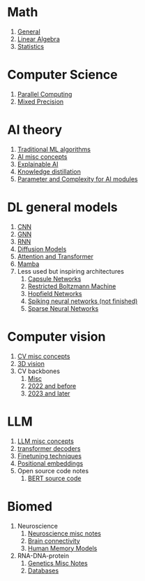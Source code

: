 # Math
1. [General](https://zhuanlan.zhihu.com/p/1913327850058154764)
2. [Linear Algebra](https://zhuanlan.zhihu.com/p/1913328312719242727)
3. [Statistics](https://zhuanlan.zhihu.com/p/1913328613161428501)

# Computer Science
1. [Parallel Computing](https://zhuanlan.zhihu.com/p/1933070157338640995)
1. [Mixed Precision](https://zhuanlan.zhihu.com/p/1933088903058941346)

# AI theory
1. [Traditional ML algorithms](https://zhuanlan.zhihu.com/p/1916440259421533499)
1. [AI misc concepts](https://zhuanlan.zhihu.com/p/1913322427523527491)
1. [Explainable AI](https://zhuanlan.zhihu.com/p/1941219884651517087)
1. [Knowledge distillation](https://zhuanlan.zhihu.com/p/1925976818923598593)
1. [Parameter and Complexity for AI modules](https://zhuanlan.zhihu.com/p/1951426723196437031)

# DL general models
1. [CNN](https://zhuanlan.zhihu.com/p/1913325083327459352)
1. [GNN](https://zhuanlan.zhihu.com/p/1913260843107321204)
1. [RNN](https://zhuanlan.zhihu.com/p/1926728535822799318)
1. [Diffusion Models](https://zhuanlan.zhihu.com/p/1913226131466872447)
1. [Attention and Transformer](https://zhuanlan.zhihu.com/p/1949037392515269210)
1. [Mamba](https://zhuanlan.zhihu.com/p/1952853303798003531)
1. Less used but inspiring architectures
   1. [Capsule Networks](https://zhuanlan.zhihu.com/p/1925582765358819315)
   1. [Restricted Boltzmann Machine](https://zhuanlan.zhihu.com/p/1926951884440204915)
   1. [Hopfield Networks](https://zhuanlan.zhihu.com/p/1930698783487943805)
   1. [Spiking neural networks (not finished)]()
   1. [Sparse Neural Networks](https://zhuanlan.zhihu.com/p/1950614261043823784)

# Computer vision
1. [CV misc concepts](https://zhuanlan.zhihu.com/p/1950685975320699227)
1. [3D vision](https://zhuanlan.zhihu.com/p/1915710518171240060)
1. CV backbones
   1. [Misc](https://zhuanlan.zhihu.com/p/1955713591136215987)
   1. [2022 and before](https://zhuanlan.zhihu.com/p/1955712631856951716)
   1. [2023 and later](https://zhuanlan.zhihu.com/p/1948125535973676971)

# LLM
1. [LLM misc concepts](https://zhuanlan.zhihu.com/p/1918246498128344349)
1. [transformer decoders](https://zhuanlan.zhihu.com/p/1929529070703575250)
1. [Finetuning techniques](https://zhuanlan.zhihu.com/p/1915759089444689599)
1. [Positional embeddings](https://zhuanlan.zhihu.com/p/1948407523683054710)
1. Open source code notes
   1. [BERT source code](https://zhuanlan.zhihu.com/p/1919002472665576389)

# Biomed
1. Neuroscience
   1. [Neuroscience misc notes](https://zhuanlan.zhihu.com/p/1916192539595245445)  
   2. [Brain connectivity](https://zhuanlan.zhihu.com/p/1919038169329952390) 
   3. [Human Memory Models](https://zhuanlan.zhihu.com/p/1930926481959269042)
2. RNA-DNA-protein
   1. [Genetics Misc Notes](https://zhuanlan.zhihu.com/p/1913326537517831630)
   2. [Databases](https://zhuanlan.zhihu.com/p/1913327272536027462)